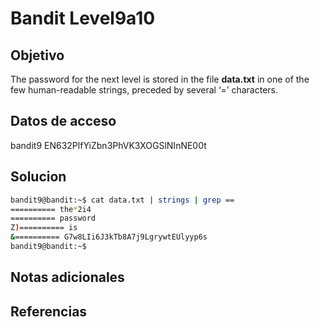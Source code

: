# Bandit Level9a10

## Objetivo
The password for the next level is stored in the file **data.txt** in one of the few human-readable strings, preceded by several ‘=’ characters.

## Datos de acceso
bandit9
EN632PlfYiZbn3PhVK3XOGSlNInNE00t

## Solucion
```bash
bandit9@bandit:~$ cat data.txt | strings | grep ==
========== the*2i4
========== password
Z)========== is
&========== G7w8LIi6J3kTb8A7j9LgrywtEUlyyp6s
bandit9@bandit:~$ 

```
## Notas adicionales

## Referencias